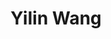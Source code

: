 ---
# Display name
title: Yilin Wang
home_page: https://yilinwang.org/

# Is this the primary user of the site?
superuser: false

highlight_name: false
---